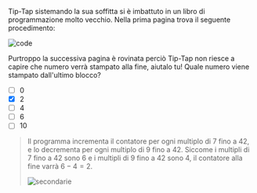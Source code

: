 Tip-Tap sistemando la sua soffitta si è imbattuto in un libro di programmazione molto vecchio. Nella prima pagina trova il seguente procedimento:

![code](code.asy)

Purtroppo la successiva pagina è rovinata perciò Tip-Tap non riesce a capire che numero verrà stampato alla fine, aiutalo tu! Quale numero viene stampato dall'ultimo blocco?

- [ ] 0
- [x] 2
- [ ] 4
- [ ] 6
- [ ] 10

> Il programma incrementa il contatore per ogni multiplo di $7$ fino a $42$,
> e lo decrementa per ogni multiplo di $9$ fino a $42$.
> Siccome i multipli di $7$ fino a $42$ sono $6$ e i multipli di $9$ fino a $42$ sono $4$,
> il contatore alla fine varrà $6 - 4 = 2$.
>
> ![secondarie](secondarie.asy)
